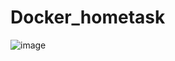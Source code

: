 # Docker_hometask
![image](https://github.com/DareyBlitz/Docker_hometask/assets/127688512/02e10c49-3a98-4f3e-94de-72fdb51459eb)
